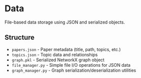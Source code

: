 # Data

File-based data storage using JSON and serialized objects.

## Structure
- `papers.json` - Paper metadata (title, path, topics, etc.)
- `topics.json` - Topic data and relationships
- `graph.pkl` - Serialized NetworkX graph object
- `file_manager.py` - Simple file I/O operations for JSON data
- `graph_manager.py` - Graph serialization/deserialization utilities
